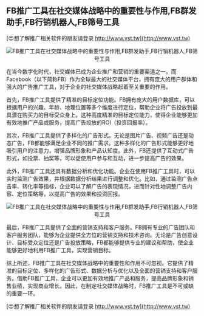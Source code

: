## **FB推广工具在社交媒体战略中的重要性与作用,FB群发助手,FB行销机器人,FB筛号工具**

[😍想了解推广相关软件的朋友请登录 http://www.vst.tw](http://www.vst.tw)

 <center><img src="https://vst.tw/MP4/tuiguang/png/0.png" alt="FB推广工具在社交媒体战略中的重要性与作用,FB群发助手,FB行销机器人,FB筛号工具"></center>

在当今数字化时代，社交媒体已成为企业推广和营销的重要渠道之一。而Facebook（以下简称FB）作为全球最大的社交媒体平台，拥有庞大的用户群体和强大的广告推广工具，对于企业的社交媒体战略起着至关重要的作用。

首先，FB推广工具提供了精准的目标定位功能。FB拥有庞大的用户数据库，可以根据用户的兴趣、年龄、地理位置等多个维度进行定位，帮助企业将广告投放到最具潜在购买力的目标受众身上。这种高度精准的目标定位能力，使得企业能够更加有效地推广产品或服务，提高广告投放的ROI（投资回报率）。

其次，FB推广工具提供了多样化的广告形式。无论是图片广告、视频广告还是动态广告，FB都能够满足企业不同的推广需求。这种多样化的广告形式能够更好地吸引用户的注意力，增强品牌形象和产品认知度。此外，FB还提供了互动式广告形式，如投票、抽奖等，可以促使用户参与和互动，进一步提高广告的效果。

此外，FB推广工具还具有数据分析和优化功能。企业在使用FB推广工具时，可以实时监测广告效果，并根据数据分析结果进行调整和优化。比如，通过监测广告点击率、转化率等指标，企业可以了解广告的表现情况，进而针对性地调整广告内容、定位策略等，以提高广告的效果和投资回报。

 <center><img src="https://vst.tw/MP4/tuiguang/png/0.png" alt="FB推广工具在社交媒体战略中的重要性与作用,FB群发助手,FB行销机器人,FB筛号工具"></center>

最后，FB推广工具提供了全面的营销支持和客户服务。FB拥有专业的广告团队和客户服务团队，能够为企业提供全方位的营销支持和技术咨询。无论是广告创意设计、目标受众定位还是广告投放策略，FB都能够提供专业的建议和帮助，使企业能够更好地利用FB推广工具，实现营销目标。

综上所述，FB推广工具在社交媒体战略中的重要性和作用不可忽视。它提供了精准的目标定位、多样化的广告形式、数据分析与优化以及全面的营销支持和客户服务。借助FB推广工具，企业可以更加有效地推广产品和服务，提高品牌形象和销售业绩，实现商业增长。因此，在制定社交媒体战略时，FB推广工具是不可或缺的重要一环。

[😍想了解推广相关软件的朋友请登录 http://www.vst.tw](http://www.vst.tw)



